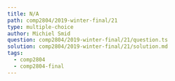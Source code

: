 ```yaml
---
title: N/A
path: comp2804/2019-winter-final/21
type: multiple-choice
author: Michiel Smid
question: comp2804/2019-winter-final/21/question.ts
solution: comp2804/2019-winter-final/21/solution.md
tags:
  - comp2804
  - comp2804-final
---
```

